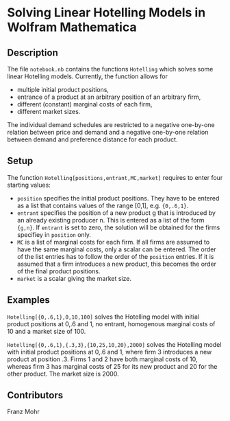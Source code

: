 # Solving Linear Hotelling Models in Wolfram Mathematica
## Description
The file <code>notebook.nb</code> contains the functions <code>Hotelling</code> which solves some linear Hotelling models. Currently, the function allows for
- multiple initial product positions,
- entrance of a product at an arbitrary position of an arbitrary firm,
- different (constant) marginal costs of each firm,
- different market sizes.

The individual demand schedules are restricted to a negative one-by-one relation between price and demand and a negative one-by-one relation between demand and preference distance for each product.

## Setup
The function <code>Hotelling[positions,entrant,MC,market]</code> requires to enter four starting values:
- <code>position</code> specifies the initial product positions. They have to be entered as a list that contains values of the range [0,1], e.g. <code>{0,.6,1}</code>.
- <code>entrant</code> specifies the position of a new product g that is introduced by an already existing producer n. This is entered as a list of the form <code>{g,n}</code>. If <code>entrant</code> is set to zero, the solution will be obtained for the firms specifiey in <code>position</code> only.
- <code>MC</code> is a list of marginal costs for each firm. If all firms are assumed to have the same marginal costs, only a scalar can be entered. The order of the list entries has to follow the order of the <code>position</code> entries. If it is assumed that a firm introduces a new product, this becomes the order of the final product positions.
- <code>market</code> is a scalar giving the market size.

## Examples
<code>Hotelling[{0,.6,1},0,10,100]</code> solves the Hotelling model with initial product positions at 0,.6 and 1, no entrant, homogenous marginal costs of 10 and a market size of 100.

<code>Hotelling[{0,.6,1},{.3,3},{10,25,10,20},2000]</code> solves the Hotelling model with initial product positions at 0,.6 and 1, where firm 3 introduces a new product at position .3. Firms 1 and 2 have both marginal costs of 10, whereas firm 3 has marginal costs of 25 for its new product and 20 for the other product. The market size is 2000.

## Contributors
Franz Mohr
